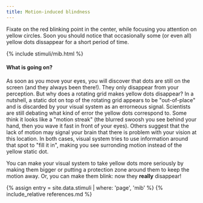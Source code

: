 ```yaml
---
title: Motion-induced blindness
---
```


Fixate on the red blinking point in the center, while focusing you attention on yellow circles. Soon you should notice that occasionally some (or even all) yellow dots dissappear for a short period of time.

{% include stimuli/mib.html %}

#### What is going on?
As soon as you move your eyes, you will discover that dots are still on the screen (and they always been there!). They only disappear from your perception.
But why does a rotating grid makes yellow dots disappear? In a nutshell, a static dot on top of the rotating grid appears to be "out-of-place" and is discarded by your visual system as an errorneous signal. 
Scientists are still debating what kind of error the yellow dots correspond to.
Some think it looks like a "motion streak" (the blurred swoosh you see behind your hand, then you wave it fast in front of your eyes). 
Others suggest that the lack of motion may signal your brain that there is problem with your vision at this location.
In both cases, visual system tries to use information around that spot to "fill it in", making you see surronding motion instead of the yellow static dot.

You can make your visual system to take yellow dots more seriously by making them bigger or putting a protection zone around them to keep the motion away. Or, you can make them blink: now they **really** disappear!

<!-- References -->
{% assign entry = site.data.stimuli | where: 'page', 'mib' %}
{% include_relative references.md %}
